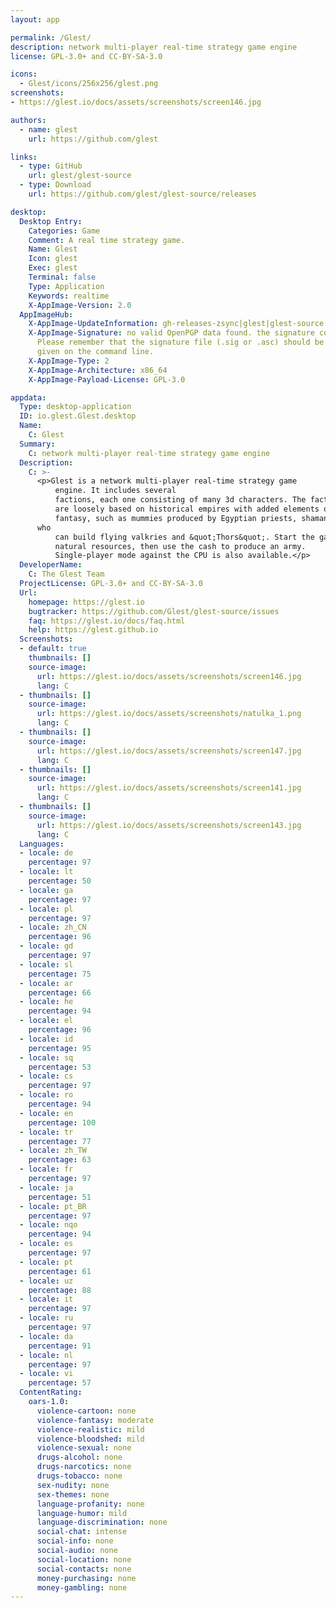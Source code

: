 ```yaml
---
layout: app

permalink: /Glest/
description: network multi-player real-time strategy game engine
license: GPL-3.0+ and CC-BY-SA-3.0

icons:
  - Glest/icons/256x256/glest.png
screenshots:
- https://glest.io/docs/assets/screenshots/screen146.jpg

authors:
  - name: glest
    url: https://github.com/glest

links:
  - type: GitHub
    url: glest/glest-source
  - type: Download
    url: https://github.com/glest/glest-source/releases

desktop:
  Desktop Entry:
    Categories: Game
    Comment: A real time strategy game.
    Name: Glest
    Icon: glest
    Exec: glest
    Terminal: false
    Type: Application
    Keywords: realtime
    X-AppImage-Version: 2.0
  AppImageHub:
    X-AppImage-UpdateInformation: gh-releases-zsync|glest|glest-source|continuous|Glest*-x86_64.AppImage.zsync
    X-AppImage-Signature: no valid OpenPGP data found. the signature could not be verified.
      Please remember that the signature file (.sig or .asc) should be the first file
      given on the command line.
    X-AppImage-Type: 2
    X-AppImage-Architecture: x86_64
    X-AppImage-Payload-License: GPL-3.0

appdata:
  Type: desktop-application
  ID: io.glest.Glest.desktop
  Name:
    C: Glest
  Summary:
    C: network multi-player real-time strategy game engine
  Description:
    C: >-
      <p>Glest is a network multi-player real-time strategy game
          engine. It includes several
          factions, each one consisting of many 3d characters. The factions
          are loosely based on historical empires with added elements of
          fantasy, such as mummies produced by Egyptian priests, shamans who summon thunderbirds for air assaults, and Norsemen
      who
          can build flying valkries and &quot;Thors&quot;. Start the game by harvesting
          natural resources, then use the cash to produce an army.
          Single-player mode against the CPU is also available.</p>
  DeveloperName:
    C: The Glest Team
  ProjectLicense: GPL-3.0+ and CC-BY-SA-3.0
  Url:
    homepage: https://glest.io
    bugtracker: https://github.com/Glest/glest-source/issues
    faq: https://glest.io/docs/faq.html
    help: https://glest.github.io
  Screenshots:
  - default: true
    thumbnails: []
    source-image:
      url: https://glest.io/docs/assets/screenshots/screen146.jpg
      lang: C
  - thumbnails: []
    source-image:
      url: https://glest.io/docs/assets/screenshots/natulka_1.png
      lang: C
  - thumbnails: []
    source-image:
      url: https://glest.io/docs/assets/screenshots/screen147.jpg
      lang: C
  - thumbnails: []
    source-image:
      url: https://glest.io/docs/assets/screenshots/screen141.jpg
      lang: C
  - thumbnails: []
    source-image:
      url: https://glest.io/docs/assets/screenshots/screen143.jpg
      lang: C
  Languages:
  - locale: de
    percentage: 97
  - locale: lt
    percentage: 50
  - locale: ga
    percentage: 97
  - locale: pl
    percentage: 97
  - locale: zh_CN
    percentage: 96
  - locale: gd
    percentage: 97
  - locale: sl
    percentage: 75
  - locale: ar
    percentage: 66
  - locale: he
    percentage: 94
  - locale: el
    percentage: 96
  - locale: id
    percentage: 95
  - locale: sq
    percentage: 53
  - locale: cs
    percentage: 97
  - locale: ro
    percentage: 94
  - locale: en
    percentage: 100
  - locale: tr
    percentage: 77
  - locale: zh_TW
    percentage: 63
  - locale: fr
    percentage: 97
  - locale: ja
    percentage: 51
  - locale: pt_BR
    percentage: 97
  - locale: nqo
    percentage: 94
  - locale: es
    percentage: 97
  - locale: pt
    percentage: 61
  - locale: uz
    percentage: 88
  - locale: it
    percentage: 97
  - locale: ru
    percentage: 97
  - locale: da
    percentage: 91
  - locale: nl
    percentage: 97
  - locale: vi
    percentage: 57
  ContentRating:
    oars-1.0:
      violence-cartoon: none
      violence-fantasy: moderate
      violence-realistic: mild
      violence-bloodshed: mild
      violence-sexual: none
      drugs-alcohol: none
      drugs-narcotics: none
      drugs-tobacco: none
      sex-nudity: none
      sex-themes: none
      language-profanity: none
      language-humor: mild
      language-discrimination: none
      social-chat: intense
      social-info: none
      social-audio: none
      social-location: none
      social-contacts: none
      money-purchasing: none
      money-gambling: none
---
```

